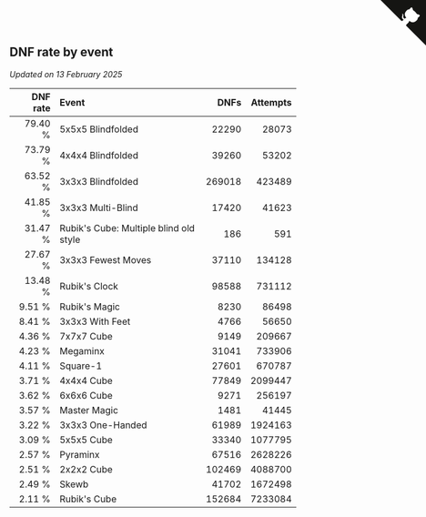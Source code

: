 ## DNF rate by event

*Updated on 13 February 2025*

| DNF rate | Event | DNFs | Attempts |
| ---: | :--- | ---: | ---: |
| 79.40 % | 5x5x5 Blindfolded | 22290 | 28073 |
| 73.79 % | 4x4x4 Blindfolded | 39260 | 53202 |
| 63.52 % | 3x3x3 Blindfolded | 269018 | 423489 |
| 41.85 % | 3x3x3 Multi-Blind | 17420 | 41623 |
| 31.47 % | Rubik's Cube: Multiple blind old style | 186 | 591 |
| 27.67 % | 3x3x3 Fewest Moves | 37110 | 134128 |
| 13.48 % | Rubik's Clock | 98588 | 731112 |
| 9.51 % | Rubik's Magic | 8230 | 86498 |
| 8.41 % | 3x3x3 With Feet | 4766 | 56650 |
| 4.36 % | 7x7x7 Cube | 9149 | 209667 |
| 4.23 % | Megaminx | 31041 | 733906 |
| 4.11 % | Square-1 | 27601 | 670787 |
| 3.71 % | 4x4x4 Cube | 77849 | 2099447 |
| 3.62 % | 6x6x6 Cube | 9271 | 256197 |
| 3.57 % | Master Magic | 1481 | 41445 |
| 3.22 % | 3x3x3 One-Handed | 61989 | 1924163 |
| 3.09 % | 5x5x5 Cube | 33340 | 1077795 |
| 2.57 % | Pyraminx | 67516 | 2628226 |
| 2.51 % | 2x2x2 Cube | 102469 | 4088700 |
| 2.49 % | Skewb | 41702 | 1672498 |
| 2.11 % | Rubik's Cube | 152684 | 7233084 |


<a href="https://github.com/jonatanklosko/wca_statistics" class="github-corner" aria-label="View source on Github"><svg width="80" height="80" viewBox="0 0 250 250" style="fill:#151513; color:#fff; position: absolute; top: 0; border: 0; right: 0;" aria-hidden="true"><path d="M0,0 L115,115 L130,115 L142,142 L250,250 L250,0 Z"></path><path d="M128.3,109.0 C113.8,99.7 119.0,89.6 119.0,89.6 C122.0,82.7 120.5,78.6 120.5,78.6 C119.2,72.0 123.4,76.3 123.4,76.3 C127.3,80.9 125.5,87.3 125.5,87.3 C122.9,97.6 130.6,101.9 134.4,103.2" fill="currentColor" style="transform-origin: 130px 106px;" class="octo-arm"></path><path d="M115.0,115.0 C114.9,115.1 118.7,116.5 119.8,115.4 L133.7,101.6 C136.9,99.2 139.9,98.4 142.2,98.6 C133.8,88.0 127.5,74.4 143.8,58.0 C148.5,53.4 154.0,51.2 159.7,51.0 C160.3,49.4 163.2,43.6 171.4,40.1 C171.4,40.1 176.1,42.5 178.8,56.2 C183.1,58.6 187.2,61.8 190.9,65.4 C194.5,69.0 197.7,73.2 200.1,77.6 C213.8,80.2 216.3,84.9 216.3,84.9 C212.7,93.1 206.9,96.0 205.4,96.6 C205.1,102.4 203.0,107.8 198.3,112.5 C181.9,128.9 168.3,122.5 157.7,114.1 C157.9,116.9 156.7,120.9 152.7,124.9 L141.0,136.5 C139.8,137.7 141.6,141.9 141.8,141.8 Z" fill="currentColor" class="octo-body"></path></svg></a><style>.github-corner:hover .octo-arm{animation:octocat-wave 560ms ease-in-out}@keyframes octocat-wave{0%,100%{transform:rotate(0)}20%,60%{transform:rotate(-25deg)}40%,80%{transform:rotate(10deg)}}@media (max-width:500px){.github-corner:hover .octo-arm{animation:none}.github-corner .octo-arm{animation:octocat-wave 560ms ease-in-out}}</style>
